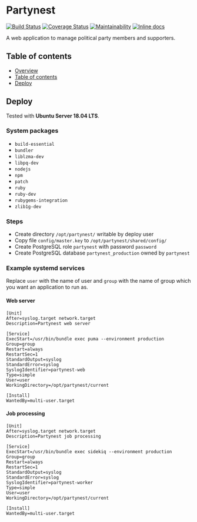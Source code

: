 Partynest
=========

[![Build Status](https://travis-ci.org/libertarian-party/partynest.svg?branch=master)](https://travis-ci.org/libertarian-party/partynest)
[![Coverage Status](https://coveralls.io/repos/github/libertarian-party/partynest/badge.svg?branch=master)](https://coveralls.io/github/libertarian-party/partynest?branch=master)
[![Maintainability](https://api.codeclimate.com/v1/badges/974d97f03895453189e1/maintainability)](https://codeclimate.com/github/libertarian-party/partynest/maintainability)
[![Inline docs](http://inch-ci.org/github/libertarian-party/partynest.svg?branch=master)](http://inch-ci.org/github/libertarian-party/partynest)

A web application to manage political party members and supporters.



Table of contents
-----------------

* [Overview](#partynest)
* [Table of contents](#table-of-contents)
* [Deploy](#deploy)



Deploy
------

Tested with **Ubuntu Server 18.04 LTS**.

### System packages

* `build-essential`
* `bundler`
* `liblzma-dev`
* `libpq-dev`
* `nodejs`
* `npm`
* `patch`
* `ruby`
* `ruby-dev`
* `rubygems-integration`
* `zlib1g-dev`

### Steps

* Create directory `/opt/partynest/` writable by deploy user
* Copy file `config/master.key` to `/opt/partynest/shared/config/`
* Create PostgreSQL role `partynest` with password `password`
* Create PostgreSQL database `partynest_production` owned by `partynest`

### Example systemd services

Replace `user` with the name of user and `group` with the name of group
which you want an application to run as.

#### Web server

```
[Unit]
After=syslog.target network.target
Description=Partynest web server

[Service]
ExecStart=/usr/bin/bundle exec puma --environment production
Group=group
Restart=always
RestartSec=1
StandardOutput=syslog
StandardError=syslog
SyslogIdentifier=partynest-web
Type=simple
User=user
WorkingDirectory=/opt/partynest/current

[Install]
WantedBy=multi-user.target
```

#### Job processing

```
[Unit]
After=syslog.target network.target
Description=Partynest job processing

[Service]
ExecStart=/usr/bin/bundle exec sidekiq --environment production
Group=group
Restart=always
RestartSec=1
StandardOutput=syslog
StandardError=syslog
SyslogIdentifier=partynest-worker
Type=simple
User=user
WorkingDirectory=/opt/partynest/current

[Install]
WantedBy=multi-user.target
```
